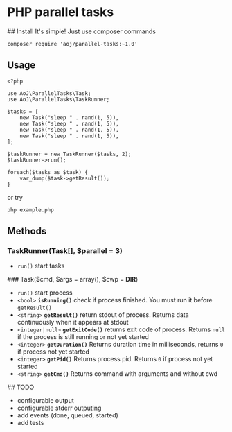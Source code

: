 # PHP parallel tasks

## Install
It's simple! Just use composer commands

	composer require 'aoj/parallel-tasks:~1.0'

## Usage

	<?php

	use AoJ\ParallelTasks\Task;
	use AoJ\ParallelTasks\TaskRunner;

	$tasks = [
		new Task("sleep " . rand(1, 5)),
		new Task("sleep " . rand(1, 5)),
		new Task("sleep " . rand(1, 5)),
		new Task("sleep " . rand(1, 5)),
	];

	$taskRunner = new TaskRunner($tasks, 2);
	$taskRunner->run();

	foreach($tasks as $task) {
		var_dump($task->getResult());
	}

or try

	php example.php


## Methods

### TaskRunner(Task[], $parallel = 3)
- `run()` start tasks


### Task($cmd, $args = array(), $cwp = __DIR__)
- `run()` start process
- `<bool>` **`isRunning()`** check if process finished. You must run it before `getResult()`
- `<string>` **`getResult()`** return stdout of process. Returns data continuously when it appears at stdout
- `<integer|null>` **`getExitCode()`** returns exit code of process. Returns `null` if the process is still running or not yet started
- `<integer>` **`getDuration()`** Returns duration time in milliseconds, returns `0` if process not yet started
- `<integer>` **`getPid()`** Returns process pid. Returns `0` if process not yet started
- `<string>` **`getCmd()`** Returns command with arguments and without cwd


## TODO
- configurable output
- configurable stderr outputing
- add events (done, queued, started)
- add tests